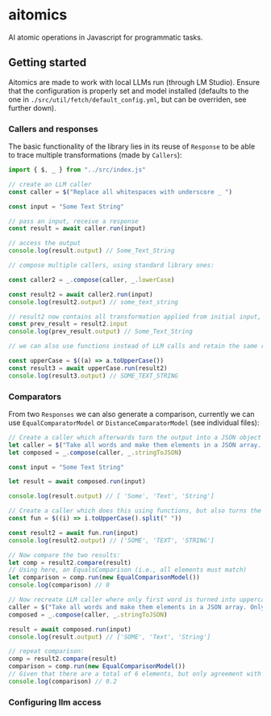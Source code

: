 # aitomics
AI atomic operations in Javascript for programmatic tasks.


## Getting started

Aitomics are made to work with local LLMs run (through LM Studio). Ensure that the configuration is properly set and model installed (defaults to the one in `./src/util/fetch/default_config.yml`, but can be overriden, see further down).

### Callers and responses

The basic functionality of the library lies in its reuse of `Response` to be able to trace multiple transformations (made by `Callers`):

```js
import { $, _ } from "../src/index.js"

// create an LLM caller
const caller = $("Replace all whitespaces with underscore _ ")

const input = "Some Text String"

// pass an input, receive a response
const result = await caller.run(input)

// access the output
console.log(result.output) // Some_Text_String

// compose multiple callers, using standard library ones: 

const caller2 = _.compose(caller, _.lowerCase)

const result2 = await caller2.run(input)
console.log(result2.output) // some_text_string

// result2 now contains all transformation applied from initial input, i.e., we can access the older one as such
const prev_result = result2.input
console.log(prev_result.output) // Some_Text_String

// we can also use functions instead of LLM calls and retain the same response structure:

const upperCase = $((a) => a.toUpperCase())
const result3 = await upperCase.run(result2)
console.log(result3.output) // SOME_TEXT_STRING
```

### Comparators

From two `Responses` we can also generate a comparison, currently we can use `EqualComparatorModel` or `DistanceComparatorModel` (see individual files):

```js
// Create a caller which afterwards turn the output into a JSON object
let caller = $("Take all words and make them elements in a JSON array. Only return the JSON array");
let composed = _.compose(caller, _.stringToJSON)

const input = "Some Text String"

let result = await composed.run(input)

console.log(result.output) // [ 'Some', 'Text', 'String']

// Create a caller which does this using functions, but also turns the string into uppercase:
const fun = $((i) => i.toUpperCase().split(" "))

const result2 = await fun.run(input)
console.log(result2.output) // ['SOME', 'TEXT', 'STRING']

// Now compare the two results:
let comp = result2.compare(result)
// Using here, an EqualsComparison (i.e., all elements must match)
let comparison = comp.run(new EqualComparisonModel())
console.log(comparison) // 0

// Now recreate LLM caller where only first word is turned into uppercase:
caller = $("Take all words and make them elements in a JSON array. Only return the JSON array. Make first word all uppercase, rest lower case. ");
composed = _.compose(caller, _.stringToJSON)

result = await composed.run(input)
console.log(result.output) // ['SOME', 'Text', 'String']

// repeat comparison:
comp = result2.compare(result)
comparison = comp.run(new EqualComparisonModel())
// Given that there are a total of 6 elements, but only agreement with a single one, meaning there's four disagreements, we get 0.2 (a fifth agreement)
console.log(comparison) // 0.2
```


### Configuring llm access